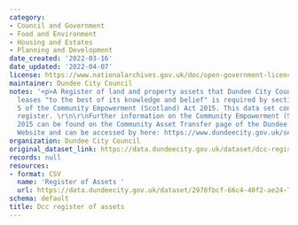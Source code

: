 ```yaml
---
category:
- Council and Government
- Food and Environment
- Housing and Estates
- Planning and Development
date_created: '2022-03-16'
date_updated: '2022-04-07'
license: https://www.nationalarchives.gov.uk/doc/open-government-licence/version/3/
maintainer: Dundee City Council
notes: '<p>A Register of land and property assets that Dundee City Council owns or
  leases "to the best of its knowledge and belief" is required by section 94 of Part
  5 of the Community Empowerment (Scotland) Act 2015. This data set contains this
  register. \r\n\r\nFurther information on the Community Empowerment (Scotland) Act
  2015 can be found on the Community Asset Transfer page of the Dundee City Council
  Website and can be accessed by here: https://www.dundeecity.gov.uk/service-area/neighbourhood-services/housing-and-communities/community-empowerment/community-asset-transfer\r\n\r\n\r\n</p>'
organization: Dundee City Council
original_dataset_link: https://data.dundeecity.gov.uk/dataset/dcc-register-of-assets
records: null
resources:
- format: CSV
  name: 'Register of Assets '
  url: https://data.dundeecity.gov.uk/dataset/2978fbcf-66c4-40f2-ae24-7f8ef4be4524/resource/4efed5a6-2ead-4c1b-a839-661819852612/download/cat_list_2020-05-27.csv
schema: default
title: Dcc register of assets
---
```

